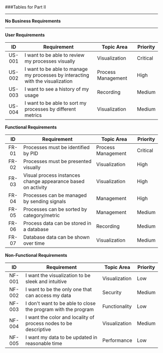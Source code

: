 ###Tables for Part II

---

**No Business Requirements**

---



**User Requirements**

|   ID   | Requirement                                                                    | Topic Area         | Priority  |
|:------:|--------------------------------------------------------------------------------|--------------------|-----------|
| US-001 | I want to be able to review  my processes visually                             | Visualization      | Critical  |
| US-002 | I want to be able to manage my processes by interacting with the visualization | Process Management | High      |
| US-003 | I want to see a history of my usage                                            | Recording          | Medium    |
| US-004 | I want to be able to sort my processes by different metrics                    | Visualization      | Medium    |


**Functional Requirements**

| ID | Requirement | Topic Area | Priority |
| :---: | --- | --- | --- |
| FR-01 | Processes must be identified by PID | Process Management | Critical |
| FR-02 | Processes must be presented visually | Visualization | High |
| FR-03 | Visual process instances change appearance based on activity | Visualization | High |
| FR-04 | Processes can be managed by sending signals | Management | High |
| FR-05 | Processes can be sorted by category/metric | Management | Medium |
| FR-06 | Process data can be stored in a database | Recording | Medium |
| FR-07 | Database data can be shown over time | Visualization | Medium |


**Non-Functional Requirements**

|   ID   | Requirement                                                       | Topic Area    | Priority |
|:------:|-------------------------------------------------------------------|---------------|----------|
| NF-001 | I want the visualization to be sleek and intuitive                | Visualization | Low      |
| NF-002 | I want to be the only one that can access my data                 | Security      | Medium   |
| NF-003 | I don't want to be able to close the program with  the program    | Functionality | Low      |
| NF-004 | I want the color and locality of process nodes to be descriptive  | Visualization | Medium   |
| NF-005 | I want my data to be updated in reasonable time                   | Performance   | Low      |

